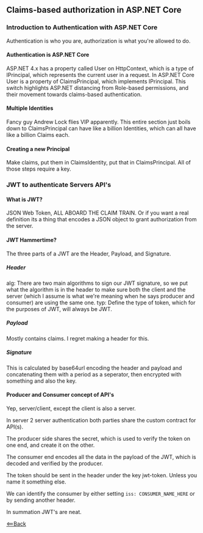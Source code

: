 ## Claims-based authorization in ASP.NET Core

### Introduction to Authentication with ASP.NET Core

Authentication is who you are, authorization is what you're allowed to do.

#### Authentication is ASP.NET Core

ASP.NET 4.x has a property called User on HttpContext, which is a type of IPrincipal, which represents the current user in a request. In ASP.NET Core User is a property of ClaimsPrincipal, which implements IPrincipal. This switch highlights ASP.NET distancing from Role-based permissions, and their movement towards claims-based authentication.

#### Multiple Identities

Fancy guy Andrew Lock flies VIP apparently. This entire section just boils down to ClaimsPrincipal can have like a billion Identities, which can all have like a billion Claims each.

#### Creating a new Principal

Make claims, put them in ClaimsIdentity, put that in ClaimsPrincipal. All of those steps require a key.

### JWT to authenticate Servers API's

#### What is JWT?

JSON Web Token, ALL ABOARD THE CLAIM TRAIN.
Or if you want a real definition its a thing that encodes a JSON object to grant authorization from the server.

#### JWT Hammertime?

The three parts of a JWT are the Header, Payload, and Signature.

##### Header

alg: There are two main algorithms to sign our JWT signature, so we put what the algorithm is in the header to make sure both the client and the server (which I assume is what we're meaning when he says producer and consumer) are using the same one.
typ: Define the type of token, which for the purposes of JWT, will always be JWT.

##### Payload

Mostly contains claims. I regret making a header for this.

##### Signature

This is calculated by base64url encoding the header and payload and concatenating them with a period as a seperator, then encrypted with something and also the key.

#### Producer and Consumer concept of API's

Yep, server/client, except the client is also a server.

In server 2 server authentication both parties share the custom contract for API(s).

The producer side shares the secret, which is used to verify the token on one end, and create it on the other.

The consumer end encodes all the data in the payload of the JWT, which is decoded and verified by the producer.

The token should be sent in the header under the key jwt-token. Unless you name it something else.

We can identify the consumer by either setting `iss: CONSUMER_NAME_HERE` or by sending another header.

In summation JWT's are neat.



[<==Back](README.md)